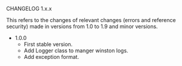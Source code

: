 CHANGELOG 1.x.x

This refers to the changes of relevant changes (errors and reference security) made in versions from 1.0 to 1.9 and minor versions.

 * 1.0.0
    * First stable version.
    * Add Logger class to manger winston logs.
    * Add exception format.

